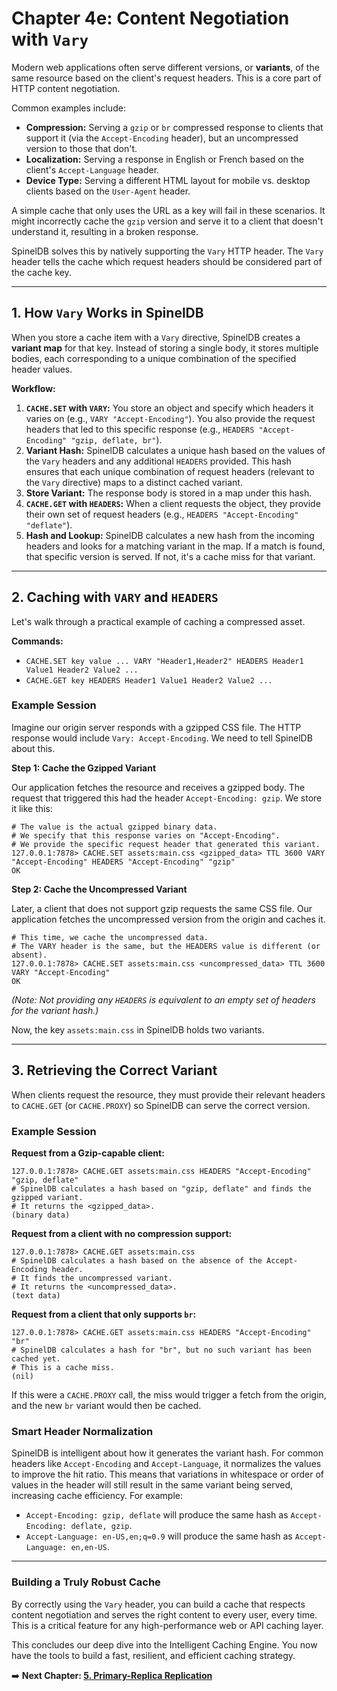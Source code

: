 # Chapter 4e: Content Negotiation with `Vary`

Modern web applications often serve different versions, or **variants**, of the same resource based on the client's request headers. This is a core part of HTTP content negotiation.

Common examples include:
*   **Compression:** Serving a `gzip` or `br` compressed response to clients that support it (via the `Accept-Encoding` header), but an uncompressed version to those that don't.
*   **Localization:** Serving a response in English or French based on the client's `Accept-Language` header.
*   **Device Type:** Serving a different HTML layout for mobile vs. desktop clients based on the `User-Agent` header.

A simple cache that only uses the URL as a key will fail in these scenarios. It might incorrectly cache the `gzip` version and serve it to a client that doesn't understand it, resulting in a broken response.

SpinelDB solves this by natively supporting the `Vary` HTTP header. The `Vary` header tells the cache which request headers should be considered part of the cache key.

---

## 1. How `Vary` Works in SpinelDB

When you store a cache item with a `Vary` directive, SpinelDB creates a **variant map** for that key. Instead of storing a single body, it stores multiple bodies, each corresponding to a unique combination of the specified header values.

**Workflow:**
1.  **`CACHE.SET` with `VARY`:** You store an object and specify which headers it varies on (e.g., `VARY "Accept-Encoding"`). You also provide the request headers that led to this specific response (e.g., `HEADERS "Accept-Encoding" "gzip, deflate, br"`).
2.  **Variant Hash:** SpinelDB calculates a unique hash based on the values of the `Vary` headers and any additional `HEADERS` provided. This hash ensures that each unique combination of request headers (relevant to the `Vary` directive) maps to a distinct cached variant.
3.  **Store Variant:** The response body is stored in a map under this hash.
4.  **`CACHE.GET` with `HEADERS`:** When a client requests the object, they provide their own set of request headers (e.g., `HEADERS "Accept-Encoding" "deflate"`).
5.  **Hash and Lookup:** SpinelDB calculates a new hash from the incoming headers and looks for a matching variant in the map. If a match is found, that specific version is served. If not, it's a cache miss for that variant.

---

## 2. Caching with `VARY` and `HEADERS`

Let's walk through a practical example of caching a compressed asset.

**Commands:**
*   `CACHE.SET key value ... VARY "Header1,Header2" HEADERS Header1 Value1 Header2 Value2 ...`
*   `CACHE.GET key HEADERS Header1 Value1 Header2 Value2 ...`

### Example Session

Imagine our origin server responds with a gzipped CSS file. The HTTP response would include `Vary: Accept-Encoding`. We need to tell SpinelDB about this.

**Step 1: Cache the Gzipped Variant**

Our application fetches the resource and receives a gzipped body. The request that triggered this had the header `Accept-Encoding: gzip`. We store it like this:

```shell
# The value is the actual gzipped binary data.
# We specify that this response varies on "Accept-Encoding".
# We provide the specific request header that generated this variant.
127.0.0.1:7878> CACHE.SET assets:main.css <gzipped_data> TTL 3600 VARY "Accept-Encoding" HEADERS "Accept-Encoding" "gzip"
OK
```

**Step 2: Cache the Uncompressed Variant**

Later, a client that does not support gzip requests the same CSS file. Our application fetches the uncompressed version from the origin and caches it.

```shell
# This time, we cache the uncompressed data.
# The VARY header is the same, but the HEADERS value is different (or absent).
127.0.0.1:7878> CACHE.SET assets:main.css <uncompressed_data> TTL 3600 VARY "Accept-Encoding"
OK
```
*(Note: Not providing any `HEADERS` is equivalent to an empty set of headers for the variant hash.)*

Now, the key `assets:main.css` in SpinelDB holds two variants.

---

## 3. Retrieving the Correct Variant

When clients request the resource, they must provide their relevant headers to `CACHE.GET` (or `CACHE.PROXY`) so SpinelDB can serve the correct version.

### Example Session

**Request from a Gzip-capable client:**

```shell
127.0.0.1:7878> CACHE.GET assets:main.css HEADERS "Accept-Encoding" "gzip, deflate"
# SpinelDB calculates a hash based on "gzip, deflate" and finds the gzipped variant.
# It returns the <gzipped_data>.
(binary data)
```

**Request from a client with no compression support:**

```shell
127.0.0.1:7878> CACHE.GET assets:main.css
# SpinelDB calculates a hash based on the absence of the Accept-Encoding header.
# It finds the uncompressed variant.
# It returns the <uncompressed_data>.
(text data)
```

**Request from a client that only supports `br`:**

```shell
127.0.0.1:7878> CACHE.GET assets:main.css HEADERS "Accept-Encoding" "br"
# SpinelDB calculates a hash for "br", but no such variant has been cached yet.
# This is a cache miss.
(nil)
```
If this were a `CACHE.PROXY` call, the miss would trigger a fetch from the origin, and the new `br` variant would then be cached.

### Smart Header Normalization

SpinelDB is intelligent about how it generates the variant hash. For common headers like `Accept-Encoding` and `Accept-Language`, it normalizes the values to improve the hit ratio. This means that variations in whitespace or order of values in the header will still result in the same variant being served, increasing cache efficiency. For example:
*   `Accept-Encoding: gzip, deflate` will produce the same hash as `Accept-Encoding: deflate, gzip`.
*   `Accept-Language: en-US,en;q=0.9` will produce the same hash as `Accept-Language: en,en-US`.

---

### Building a Truly Robust Cache

By correctly using the `Vary` header, you can build a cache that respects content negotiation and serves the right content to every user, every time. This is a critical feature for any high-performance web or API caching layer.

This concludes our deep dive into the Intelligent Caching Engine. You now have the tools to build a fast, resilient, and efficient caching strategy.

➡️ **Next Chapter: [5. Primary-Replica Replication](./05-replication.md)**

